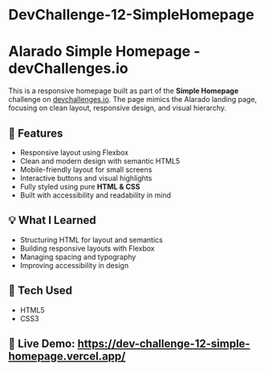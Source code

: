 # DevChallenge-12-SimpleHomepage

# Alarado Simple Homepage - devChallenges.io

This is a responsive homepage built as part of the **Simple Homepage** challenge on [devchallenges.io](https://www.devchallenges.io/). The page mimics the Alarado landing page, focusing on clean layout, responsive design, and visual hierarchy.

## 🚀 Features

- Responsive layout using Flexbox
- Clean and modern design with semantic HTML5
- Mobile-friendly layout for small screens
- Interactive buttons and visual highlights
- Fully styled using pure **HTML & CSS**
- Built with accessibility and readability in mind

## 💡 What I Learned

- Structuring HTML for layout and semantics
- Building responsive layouts with Flexbox
- Managing spacing and typography
- Improving accessibility in design

## 🔧 Tech Used

- HTML5
- CSS3

## 📸 Live Demo: https://dev-challenge-12-simple-homepage.vercel.app/
